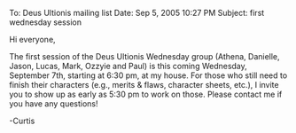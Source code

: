 To: Deus Ultionis mailing list
Date: Sep 5, 2005 10:27 PM
Subject: first wednesday session

Hi everyone,

The first session of the Deus Ultionis Wednesday group (Athena, Danielle, Jason, Lucas, Mark, Ozzyie and Paul) is this coming Wednesday, September 7th, starting at 6:30 pm, at my house. For those who still need to finish their characters (e.g., merits &amp; flaws, character sheets, etc.), I invite you to show up as early as 5:30 pm to work on those. Please contact me if you have any questions!

-Curtis
